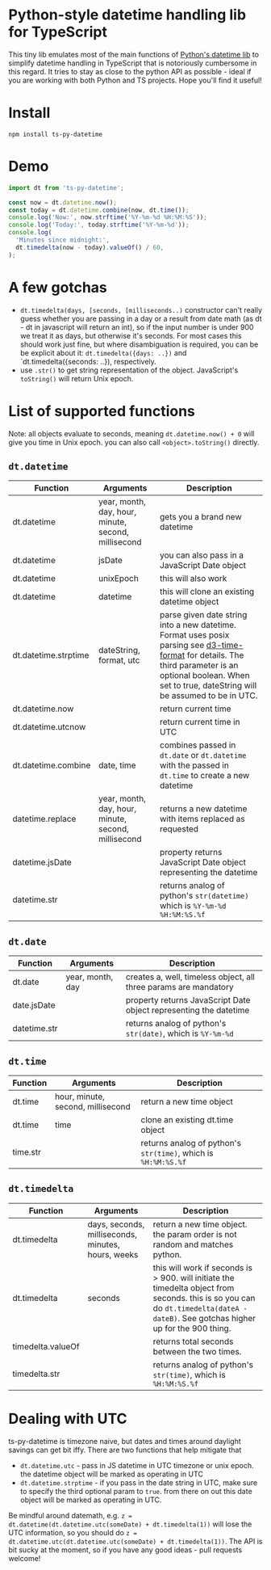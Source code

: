 # Python-style datetime handling lib for TypeScript

This tiny lib emulates most of the main functions of [Python's datetime lib](https://docs.python.org/3.12/library/datetime.html) to simplify datetime handling in TypeScript that is notoriously cumbersome in this regard.
It tries to stay as close to the python API as possible - ideal if you are working with both Python and TS projects.
Hope you'll find it useful!

# Install

`npm install ts-py-datetime`

# Demo

```typescript
import dt from 'ts-py-datetime';

const now = dt.datetime.now();
const today = dt.datetime.combine(now, dt.time());
console.log('Now:', now.strftime('%Y-%m-%d %H:%M:%S'));
console.log('Today:', today.strftime('%Y-%m-%d'));
console.log(
  'Minutes since midnight:',
  dt.timedelta(now - today).valueOf() / 60,
);
```

# A few gotchas

- `dt.timedelta(days, [seconds, [milliseconds..)` constructor can't really guess whether you are passing in a day or a result from date math (as dt - dt in javascript will return an int), so if the input number is under 900 we treat it as days, but otherwise it's seconds. For most cases this should work just fine, but where disambiguation is required, you can be be explicit about it: `dt.timedelta({days: ..})` and `dt.timedelta({seconds: ..}), respectively.
- use `.str()` to get string representation of the object. JavaScript's `toString()` will return Unix epoch.

# List of supported functions

Note: all objects evaluate to seconds, meaning `dt.datetime.now() + 0` will give you time in Unix epoch. you can also call
`<object>.toString()` directly.

## `dt.datetime`

| Function             | Arguments                                           | Description                                                                                                                                                                                                                                                         |
| -------------------- | --------------------------------------------------- | ------------------------------------------------------------------------------------------------------------------------------------------------------------------------------------------------------------------------------------------------------------------- |
| dt.datetime          | year, month, day, hour, minute, second, millisecond | gets you a brand new datetime                                                                                                                                                                                                                                       |
| dt.datetime          | jsDate                                              | you can also pass in a JavaScript Date object                                                                                                                                                                                                                       |
| dt.datetime          | unixEpoch                                           | this will also work                                                                                                                                                                                                                                                 |
| dt.datetime          | datetime                                            | this will clone an existing datetime object                                                                                                                                                                                                                         |
| dt.datetime.strptime | dateString, format, utc                             | parse given date string into a new datetime. Format uses posix parsing see [d3-time-format](https://github.com/d3/d3-time-format#locale_format) for details. The third parameter is an optional boolean. When set to true, dateString will be assumed to be in UTC. |
| dt.datetime.now      |                                                     | return current time                                                                                                                                                                                                                                                 |
| dt.datetime.utcnow   |                                                     | return current time in UTC                                                                                                                                                                                                                                          |
| dt.datetime.combine  | date, time                                          | combines passed in `dt.date` or `dt.datetime` with the passed in `dt.time` to create a new datetime                                                                                                                                                                 |
| datetime.replace     | year, month, day, hour, minute, second, millisecond | returns a new datetime with items replaced as requested                                                                                                                                                                                                             |
| datetime.jsDate      |                                                     | property returns JavaScript Date object representing the datetime                                                                                                                                                                                                   |
| datetime.str         |                                                     | returns analog of python's `str(datetime)` which is `%Y-%m-%d %H:%M:%S.%f`                                                                                                                                                                                          |

## `dt.date`

| Function     | Arguments        | Description                                                       |
| ------------ | ---------------- | ----------------------------------------------------------------- |
| dt.date      | year, month, day | creates a, well, timeless object, all three params are mandatory  |
| date.jsDate  |                  | property returns JavaScript Date object representing the datetime |
| datetime.str |                  | returns analog of python's `str(date)`, which is `%Y-%m-%d`       |

## `dt.time`

| Function | Arguments                         | Description                                                    |
| -------- | --------------------------------- | -------------------------------------------------------------- |
| dt.time  | hour, minute, second, millisecond | return a new time object                                       |
| dt.time  | time                              | clone an existing dt.time object                               |
| time.str |                                   | returns analog of python's `str(time)`, which is `%H:%M:%S.%f` |

## `dt.timedelta`

| Function          | Arguments                                          | Description                                                                                                                                                                        |
| ----------------- | -------------------------------------------------- | ---------------------------------------------------------------------------------------------------------------------------------------------------------------------------------- |
| dt.timedelta      | days, seconds, milliseconds, minutes, hours, weeks | return a new time object. the param order is not random and matches python.                                                                                                        |
| dt.timedelta      | seconds                                            | this will work if seconds is > 900. will initiate the timedelta object from seconds. this is so you can do `dt.timedelta(dateA - dateB)`. See gotchas higher up for the 900 thing. |
| timedelta.valueOf |                                                    | returns total seconds between the two times.                                                                                                                                       |
| timedelta.str     |                                                    | returns analog of python's `str(time)`, which is `%H:%M:%S.%f`                                                                                                                     |

# Dealing with UTC

ts-py-datetime is timezone naive, but dates and times around daylight savings can get bit iffy. There are two functions
that help mitigate that

- `dt.datetime.utc` - pass in JS datetime in UTC timezone or unix epoch. the datetime object will be marked as operating in UTC
- `dt.datetime.strptime` - if you pass in the date string in UTC, make sure to specify the third optional param to `true`.
  from there on out this date object will be marked as operating in UTC.

Be mindful around datemath, e.g. `z = dt.datetime(dt.datetime.utc(someDate) + dt.timedelta(1))` will lose the UTC information, so
you should do `z = dt.datetime.utc(dt.datetime.utc(someDate) + dt.timedelta(1))`.
The API is bit sucky at the moment, so if you have any good ideas - pull requests welcome!

